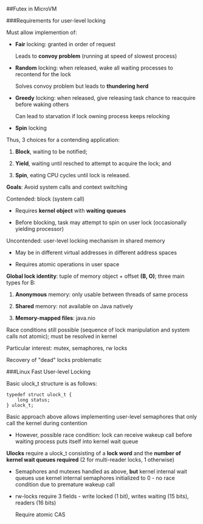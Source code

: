 ##Futex in MicroVM

###Requirements for user-level locking

Must allow implemention of:

* **Fair** locking: granted in order of request

    Leads to **convoy problem** (running at speed of slowest process)  

* **Random** locking: when released, wake all waiting processes to recontend for the lock  

    Solves convoy problem but leads to **thundering herd**

* **Greedy** locking: when released, give releasing task chance to reacquire before waking others  
 
    Can lead to starvation if lock owning process keeps relocking

* **Spin** locking

Thus, 3 choices for a contending application:

1. **Block**, waiting to be notified;

2. **Yield**, waiting until resched to attempt to acquire the lock; and

3. **Spin**, eating CPU cycles until lock is released.

__Goals__: Avoid system calls and context switching

Contended: block (system call)

* Requires **kernel object** with **waiting queues**

* Before blocking, task may attempt to spin on user lock (occasionally yielding processor)

Uncontended: user-level locking mechanism in shared memory

* May be in different virtual addresses in different address spaces

* Requires atomic operations in user space

__Global lock identity__: tuple of memory object + offset **(B, O)**; three main types for B:

1. **Anonymous** memory: only usable between threads of same process

2. **Shared** memory: not available on Java natively

3. **Memory-mapped files**: java.nio

Race conditions still possible (sequence of lock manipulation and system calls not atomic); must be resolved in kernel

Particular interest: mutex, semaphores, rw locks

Recovery of "dead" locks problematic

###Linux Fast User-level Locking

Basic ulock_t structure is as follows:

    typedef struct ulock_t {
        long status;
    } ulock_t;

Basic approach above allows implementing user-level semaphores that only call the kernel during contention

* However, possible race condition: lock can receive wakeup call before waiting process puts itself into kernel wait queue

**Ulocks** require a ulock_t consisting of a **lock word** and the **number of kernel wait queues required** (2 for multi-reader locks, 1 otherwise)

* Semaphores and mutexes handled as above, **but** kernel internal wait queues use kernel internal semaphores initialized to 0 - no race condition due to premature wakeup call

* rw-locks require 3 fields - write locked (1 bit), writes waiting (15 bits), readers (16 bits)

    Require atomic CAS

